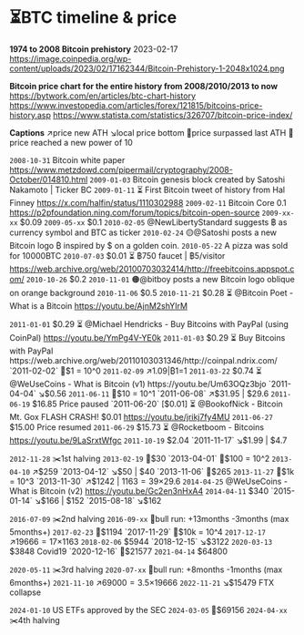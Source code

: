 # ⏳BTC timeline & price

**1974 to 2008 Bitcoin prehistory**
2023-02-17 https://image.coinpedia.org/wp-content/uploads/2023/02/17162344/Bitcoin-Prehistory-1-2048x1024.png

**Bitcoin price chart for the entire history from 2008/2010/2013 to now**
https://bytwork.com/en/articles/btc-chart-history
https://www.investopedia.com/articles/forex/121815/bitcoins-price-history.asp
https://www.statista.com/statistics/326707/bitcoin-price-index/

**Captions**
↗️price new ATH
↘️local price bottom
🚀price surpassed last ATH
📣price reached a new power of 10

`2008-10-31` Bitcoin white paper https://www.metzdowd.com/pipermail/cryptography/2008-October/014810.html
`2009-01-03` Bitcoin genesis block created by Satoshi Nakamoto | Ticker BC
`2009-01-11` ⏳ First Bitcoin tweet of history from Hal Finney https://x.com/halfin/status/1110302988
`2009-02-11` Bitcoin Core 0.1 https://p2pfoundation.ning.com/forum/topics/bitcoin-open-source
`2009-xx-xx` $0.09
`2009-05-xx` $0.1
`2010-02-05` @NewLibertyStandard suggests ฿ as currency symbol and BTC as ticker
`2010-02-24` 🟡@Satoshi posts a new Bitcoin logo ₿ inspired by $ on a golden coin.
`2010-05-22` A pizza was sold for 10000BTC
`2010-07-03` $0.01 ⏳ ฿750 faucet | ฿5/visitor https://web.archive.org/web/20100703032414/http://freebitcoins.appspot.com/
`2010-10-26` $0.2
`2010-11-01` 🟠@bitboy posts a new Bitcoin logo oblique on orange background
`2010-11-06` $0.5
`2010-11-21` $0.28 ⏳ @Bitcoin Poet - What is a Bitcoin https://youtu.be/AjnM2shYIrM

`2011-01-01` $0.29 ⏳ @Michael Hendricks - Buy Bitcoins with PayPal (using CoinPal) https://youtu.be/YmPg4V-YE0k
`2011-01-03` $0.29 ⏳ Buy Bitcoins with PayPal https://web.archive.org/web/20110103031346/http://coinpal.ndrix.com/
`2011-02-02` 📣$1 = 10^0
`2011-02-09` ↗️$1.09 | ₿1=$1
`2011-03-22` $0.74 ⏳ @WeUseCoins - What is Bitcoin (v1) https://youtu.be/Um63OQz3bjo
`2011-04-04` ↘️$0.56
`2011-06-11` 📣$10 = 10^1
`2011-06-08` ↗️$31.95 | $29.6
`2011-06-19` $16.85 Price paused
`2011-06-20` [$0.01] ⏳ @BookofNick - Bitcoin Mt. Gox FLASH CRASH! $0.01 https://youtu.be/jrikj7fy4MU
`2011-06-27` $15.00 Price resumed
`2011-06-29` $15.73 ⏳ @Rocketboom - Bitcoins https://youtu.be/9LaSrxtWfgc
`2011-10-19` $2.04
`2011-11-17` ↘️$1.99 | $4.7

`2012-11-28` ✂️1st halving
`2013-02-19` 🚀$30
`2013-04-01` 📣$100 = 10^2
`2013-04-10` ↗️$259
`2013-04-12` ↘️$50 | $40
`2013-11-06` 🚀$265
`2013-11-27` 📣$1k = 10^3
`2013-11-30` ↗️$1242 | $1163 = 39×$29.6
`2014-04-25` @WeUseCoins - What is Bitcoin (v2) https://youtu.be/Gc2en3nHxA4
`2014-04-11` $340
`2015-01-14` ↘️$166 | $152
`2015-08-18` ↘️$162

`2016-07-09` ✂️2nd halving
`2016-09-xx` 🐂bull run: +13months -3months (max 5months+)
`2017-02-23` 🚀$1194
`2017-11-29` 📣$10k = 10^4
`2017-12-17` ↗️$19666 = 17×$1163
`2018-02-06` $5944
`2018-12-15` ↘️$3122
`2020-03-13` $3848 Covid19
`2020-12-16` 🚀$21577
`2021-04-14` $64800

`2020-05-11` ✂️3rd halving
`2020-07-xx` 🐂bull run: +8months -1months (max 6months+)
`2021-11-10` ↗️$69000 = 3.5×$19666
`2022-11-21` ↘️$15479 FTX collapse

`2024-01-10` US ETFs approved by the SEC
`2024-03-05` 🚀$69156
`2024-04-xx` ✂️4th halving
